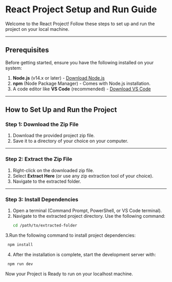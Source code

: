 # React Project Setup and Run Guide

Welcome to the React Project! Follow these steps to set up and run the project on your local machine.

---

## Prerequisites

Before getting started, ensure you have the following installed on your system:

1. **Node.js** (v14.x or later) - [Download Node.js](https://nodejs.org/)
2. **npm** (Node Package Manager) - Comes with Node.js installation.
3. A code editor like **VS Code** (recommended) - [Download VS Code](https://code.visualstudio.com/)

---

## How to Set Up and Run the Project

### Step 1: Download the Zip File

1. Download the provided project zip file.
2. Save it to a directory of your choice on your computer.

---

### Step 2: Extract the Zip File

1. Right-click on the downloaded zip file.
2. Select **Extract Here** (or use any zip extraction tool of your choice).
3. Navigate to the extracted folder.

---

### Step 3: Install Dependencies

1. Open a terminal (Command Prompt, PowerShell, or VS Code terminal).
2. Navigate to the extracted project directory. Use the following command:
   ```bash
   cd /path/to/extracted-folder
3.Run the following command to install project dependencies:
 ```bash
  npm install
  ```
4. After the installation is complete, start the development server with:
 ```bash
  npm run dev
```
Now your Project is Ready to run on your localhost machine.
